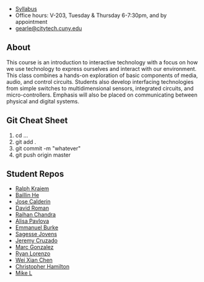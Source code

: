 + [Syllabus](syllabus_2280_insouts.pdf)
+ Office hours: V-203, Tuesday & Thursday 6-7:30pm, and by appointment
+ gearle@citytech.cuny.edu

## About

This course is an introduction to interactive technology with a focus on how we use technology to express ourselves and interact with our environment. This class combines a hands-on exploration of basic components of media, audio, and control circuits. Students also develop interfacing technologies from simple switches to multidimensional sensors, integrated circuits, and micro-controllers. Emphasis will also be placed on communicating between physical and digital systems.

## Git Cheat Sheet

1. cd ...
2. git add .
3. git commit -m "whatever"
4. git push origin master

## Student Repos

+ [Ralph Kraiem](https://github.com/rkraiem100/rkraiem100)
+ [Baillin He](https://github.com/bhe2142/BaiLin-MTEC-2280)
+ [Jose Calderin](https://github.com/jcalderin1097/physical-computing-f17)
+ [David Roman](https://github.com/droman2597/physical-computing-f17)
+ [Raihan Chandra](https://github.com/raihanchandra/physical-computing-f17)
+ [Alisa Pavlova](https://github.com/alisapavlova/ins-and-outs)
+ [Emmanuel Burke](https://github.com/BurYE/Mtec2280)
+ [Sagesse Jovens](https://github.com/jsagesse27/Ins-outs-MTEC2280)
+ [Jeremy Cruzado](https://github.com/SetPlay/Physical-Computing-F2017)
+ [Marc Gonzalez](https://github.com/MGonzalez310/MTEC-2280-Ins-and-Outs)
+ [Ryan Lorenzo](https://github.com/rlorenzo94/mtech2280)
+ [Wei Xian Chen](https://github.com/undeadandy/in-and-Out)
+ [Christopher Hamilton](https://github.com/Hamiltonc92/ins-n-out)
+ [Mike L](https://github.com/mikelec1227/ins-and-outs)